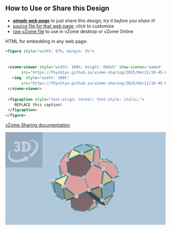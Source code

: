 
## How to Use or Share this Design

 - [***simple web page***](<https://ThynStyx.github.io/vzome-sharing/2025/04/11/19-45-00-Fig-3-J91s/>) to just share this design; *try it before you share it!*
 - [source file for that web page](<https://github.com/ThynStyx/vzome-sharing/edit/main/2025/04/11/19-45-00-Fig-3-J91s/index.md>); click to customize
 - [raw vZome file](<https://raw.githubusercontent.com/ThynStyx/vzome-sharing/main/2025/04/11/19-45-00-Fig-3-J91s/Fig-3-J91s.vZome>) to use in vZome desktop or vZome Online
 
 HTML for embedding in any web page:
 ```html
<figure style="width: 87%; margin: 5%">
  
  
  <vzome-viewer style="width: 100%; height: 60dvh" show-scenes='named'
        src="https://ThynStyx.github.io/vzome-sharing/2025/04/11/19-45-00-Fig-3-J91s/Fig-3-J91s.vZome" >
    <img  style="width: 100%"
        src="https://ThynStyx.github.io/vzome-sharing/2025/04/11/19-45-00-Fig-3-J91s/Fig-3-J91s.png" >
  </vzome-viewer>

  <figcaption style="text-align: center; font-style: italic;">
     REPLACE this caption!
  </figcaption>
</figure>

 ```

[vZome Sharing documentation](https://vzome.github.io/vzome/sharing.html#how-it-works)

![Image](<Fig-3-J91s.png>)

